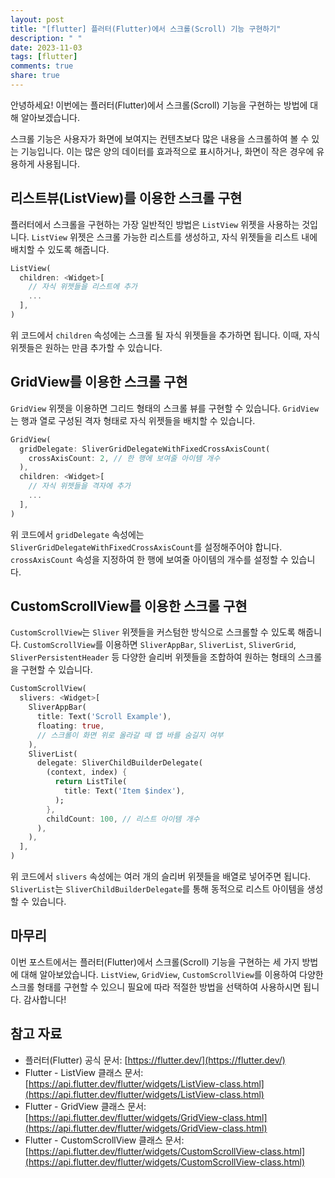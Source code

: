 ```yaml
---
layout: post
title: "[flutter] 플러터(Flutter)에서 스크롤(Scroll) 기능 구현하기"
description: " "
date: 2023-11-03
tags: [flutter]
comments: true
share: true
---
```


안녕하세요! 이번에는 플러터(Flutter)에서 스크롤(Scroll) 기능을 구현하는 방법에 대해 알아보겠습니다.

스크롤 기능은 사용자가 화면에 보여지는 컨텐츠보다 많은 내용을 스크롤하여 볼 수 있는 기능입니다. 이는 많은 양의 데이터를 효과적으로 표시하거나, 화면이 작은 경우에 유용하게 사용됩니다.

## 리스트뷰(ListView)를 이용한 스크롤 구현

플러터에서 스크롤을 구현하는 가장 일반적인 방법은 `ListView` 위젯을 사용하는 것입니다. `ListView` 위젯은 스크롤 가능한 리스트를 생성하고, 자식 위젯들을 리스트 내에 배치할 수 있도록 해줍니다.

```dart
ListView(
  children: <Widget>[
    // 자식 위젯들을 리스트에 추가
    ...
  ],
)
```

위 코드에서 `children` 속성에는 스크롤 될 자식 위젯들을 추가하면 됩니다. 이때, 자식 위젯들은 원하는 만큼 추가할 수 있습니다.

## GridView를 이용한 스크롤 구현

`GridView` 위젯을 이용하면 그리드 형태의 스크롤 뷰를 구현할 수 있습니다. `GridView`는 행과 열로 구성된 격자 형태로 자식 위젯들을 배치할 수 있습니다.

```dart
GridView(
  gridDelegate: SliverGridDelegateWithFixedCrossAxisCount(
    crossAxisCount: 2, // 한 행에 보여줄 아이템 개수
  ),
  children: <Widget>[
    // 자식 위젯들을 격자에 추가
    ...
  ],
)
```

위 코드에서 `gridDelegate` 속성에는 `SliverGridDelegateWithFixedCrossAxisCount`를 설정해주어야 합니다. `crossAxisCount` 속성을 지정하여 한 행에 보여줄 아이템의 개수를 설정할 수 있습니다.

## CustomScrollView를 이용한 스크롤 구현

`CustomScrollView`는 `Sliver` 위젯들을 커스텀한 방식으로 스크롤할 수 있도록 해줍니다. `CustomScrollView`를 이용하면 `SliverAppBar`, `SliverList`, `SliverGrid`, `SliverPersistentHeader` 등 다양한 슬리버 위젯들을 조합하여 원하는 형태의 스크롤을 구현할 수 있습니다.

```dart
CustomScrollView(
  slivers: <Widget>[
    SliverAppBar(
      title: Text('Scroll Example'),
      floating: true,
      // 스크롤이 화면 위로 올라갈 때 앱 바를 숨길지 여부
    ),
    SliverList(
      delegate: SliverChildBuilderDelegate(
        (context, index) {
          return ListTile(
            title: Text('Item $index'),
          );
        },
        childCount: 100, // 리스트 아이템 개수
      ),
    ),
  ],
)
```

위 코드에서 `slivers` 속성에는 여러 개의 슬리버 위젯들을 배열로 넣어주면 됩니다. `SliverList`는 `SliverChildBuilderDelegate`를 통해 동적으로 리스트 아이템을 생성할 수 있습니다.

## 마무리

이번 포스트에서는 플러터(Flutter)에서 스크롤(Scroll) 기능을 구현하는 세 가지 방법에 대해 알아보았습니다. `ListView`, `GridView`, `CustomScrollView`를 이용하여 다양한 스크롤 형태를 구현할 수 있으니 필요에 따라 적절한 방법을 선택하여 사용하시면 됩니다. 감사합니다!

## 참고 자료

- 플러터(Flutter) 공식 문서: [https://flutter.dev/](https://flutter.dev/)
- Flutter - ListView 클래스 문서: [https://api.flutter.dev/flutter/widgets/ListView-class.html](https://api.flutter.dev/flutter/widgets/ListView-class.html)
- Flutter - GridView 클래스 문서: [https://api.flutter.dev/flutter/widgets/GridView-class.html](https://api.flutter.dev/flutter/widgets/GridView-class.html)
- Flutter - CustomScrollView 클래스 문서: [https://api.flutter.dev/flutter/widgets/CustomScrollView-class.html](https://api.flutter.dev/flutter/widgets/CustomScrollView-class.html)